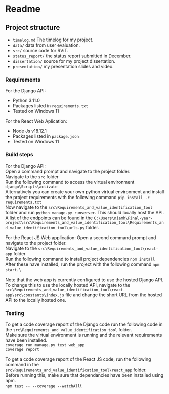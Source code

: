 # Readme

## Project structure 
* `timelog.md` The timelog for my project.
* `data/` data from user evaluation.
* `src/` source code for RViT.
* `status_report/` the status report submitted in December.
* `dissertation/` source for my project dissertation.
* `presentation/` my presentation slides and video.

### Requirements

For the Django API:
* Python 3.11.0
* Packages listed in `requirements.txt` 
* Tested on Windows 11

For the React Web Aplication:
* Node Js v18.12.1
* Packages listed in `package.json`
* Tested on Windows 11



### Build steps
For the Django API: \
Open a command prompt and navigate to the project folder. \
Navigate to the `src` folder \
Run the following command to access the virtual environment `django\Scripts\activate` \
Alternatively you can create your own python virtual environment and install the project requirements with the following command `pip install -r requirements.txt`\
Now navigate to the `src\Requirements_and_value_identification_tool` folder and run `python manage.py runserver`. This should locally host the API. \
A list of the endpoints can be found in the `C:\Users\niamh\Final-year-project\src\Requirements_and_value_identification_tool\Requirements_and_value_identification_tool\urls.py` folder.

For the React JS Web application:
Open a second command prompt and navigate to the project folder. \
Navigate to the `src\Requirements_and_value_identification_tool\react-app` folder \
Run the following command to install project dependencies `npm install` \
After these have installed, run the project with the following command `npm start`. \

Note that the web app is currently configured to use the hosted Django API. To change this to use the locally hosted API, navigate to the `src\Requirements_and_value_identification_tool\react-app\src\constants\index.js` file and change the short URL from the hosted API to the locally hosted one. 



### Testing
To get a code coverage report of the Django code run the following code in the `src\Requirements_and_value_identification_tool` folder.\
Make sure the virtual environment is running and the relevant requirements have been installed.\
`coverage run manage.py test web_app`\
`coverage report`


To get a code coverage report of the React JS code, run the following command in the `src\Requirements_and_value_identification_tool\react_app` folder.\
Before running this, make sure that dependancies have been installed using npm.\
`npm test -- --coverage --watchAll`\



